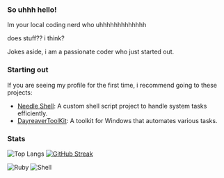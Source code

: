 ### So uhhh hello!

Im your local coding nerd who uhhhhhhhhhhhhh

does stuff?? i think?

Jokes aside, i am a passionate coder who just started out.

### Starting out

If you are seeing my profile for the first time, i recommend going to these projects:

- [Needle Shell](https://github.com/YourUsername/Needle-Shell): A custom shell script project to handle system tasks efficiently.
- [DayreaverToolKit](https://github.com/DayreaverDoesThings/DayreaverToolKit): A toolkit for Windows that automates various tasks.

### Stats

![Top Langs](https://github-readme-stats.vercel.app/api/top-langs/?username=DayreaverDoesThings&theme=dark)
[![GitHub Streak](http://github-readme-streak-stats.herokuapp.com?user=DayreaverDoesThings&theme=dark&background=000000)](https://git.io/streak-stats)

![Ruby](https://img.shields.io/badge/Ruby-CC342D?style=for-the-badge&logo=ruby&logoColor=white)
![Shell](https://img.shields.io/badge/Shell-5391FE?style=for-the-badge&logo=shell&logoColor=white)


<!---
DayreaverDoesThings/DayreaverDoesThings is a ✨ special ✨ repository because its `README.md` (this file) appears on your GitHub profile.
You can click the Preview link to take a look at your changes.
--->
